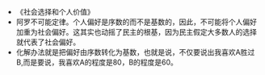 - 《社会选择和个人价值》
- 阿罗不可能定律。个人偏好是序数的而不是基数的，因此，不可能将个人偏好加重为社会偏好。这其实也动摇了民主的根基，因为民主假定大多数人的选择就代表了社会偏好。
- 化解办法就是把偏好由序数转化为基数，也就是说，不仅要说出我喜欢A胜过B,而是要说，我喜欢A的程度是80，B的程度是60。
